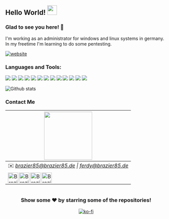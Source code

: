 ## Hello World! <img src="https://github.com/Brazier85/Brazier85/raw/master/gifs/Hi.gif" width="30px"></h2>


### Glad to see you here! 🤩

I'm working as an administrator for windows and linux systems in germany. In my freetime I'm learning to do some pentesting.

[![website](https://img.shields.io/badge/PersonalWebsite-brazier85.de-2648ff?style=flat&logo=google-chrome)](https://brazier85.de/)

### Languages and Tools:

<img src="https://img.shields.io/badge/-HTML5-E34F26?style=flat&logo=html5&logoColor=white"> <img src="https://img.shields.io/badge/-CSS3-1572B6?style=flat&logo=css3&logoColor=white"> <img src="https://img.shields.io/badge/-Bootstrap-563D7C?style=flat&logo=bootstrap&logoColor=white"> <img src="https://img.shields.io/badge/-JavaScript-black?style=flat&logo=javascript&logoColor=eed718"> <img src="https://img.shields.io/badge/-Python3-3776AB?style=flat&logo=python&logoColor=white"> <img src="https://img.shields.io/badge/-NodeJS-339933?style=flat&logo=node.js&logoColor=white"> <img src="https://img.shields.io/badge/-MongoDB-47A248?style=flat&logo=mongodb&logoColor=white"> <img src="https://img.shields.io/badge/-MySQL-4479A1?style=flat&logo=mysql&logoColor=white"> <img src="https://img.shields.io/badge/-Git-F05032?style=flat&logo=git&logoColor=white"> <img src="https://img.shields.io/badge/-Ansible-EE0000?style=flat&logo=ansible&logoColor=white"> <img src="https://img.shields.io/badge/-Docker-2496ED?style=flat&logo=docker&logoColor=white"> <img src="https://img.shields.io/badge/-Linux-FCC624?style=flat&logo=linux&logoColor=white"> <img src="https://img.shields.io/badge/-Windows-0078D6?style=flat&logo=windows&logoColor=white">
 

![Github stats](https://github-readme-stats.vercel.app/api?username=brazier85&show_icons=true&hide_border=true)

### Contact Me
|  <a href="https://github.com/rkasale28"><img src="https://github.com/Brazier85/Brazier85/raw/master/gifs/coder.gif" height="150px" /></a> |
|:---------------------------------------------------------------------------------------------------------------------------------------: |
|✉️ *brazier85@brazier85.de \| ferdy@brazier85.de* |
|  <a href="https://twitter.com/oderauchnet"><img align="left" alt="Brazier85's Twitter" width="32px" height="32px" src="https://cdn.jsdelivr.net/npm/simple-icons@v3/icons/twitter.svg" /></a> &nbsp; &nbsp; <a href="https://www.linkedin.com/in/ferdinand-berger-19964b9a"><img align="left" alt="Brazier85's Linkdein" width="32px" height="32px"  src="https://cdn.jsdelivr.net/npm/simple-icons@v3/icons/linkedin.svg" /></a> &nbsp; &nbsp; <a href="https://github.com/brazier85"><img align="left" alt="Brazier85's Github" width="32px" height="32px" src="https://cdn.jsdelivr.net/npm/simple-icons@v3/icons/github.svg" /></a> &nbsp; &nbsp; <a href="https://t.me/brazier85"><img align="left" alt="Brazier85's Telegram" width="32px" height="32px"  src="https://cdn.jsdelivr.net/npm/simple-icons@v3/icons/telegram.svg" /></a> &nbsp; &nbsp;  |


#

<div align="center">

### Show some ❤️ by starring some of the repositories!

[![ko-fi](https://www.ko-fi.com/img/githubbutton_sm.svg)](https://ko-fi.com/L4L023BZO)
</div>
